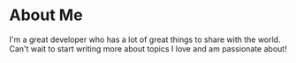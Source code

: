 # About Me

I'm a great developer who has a lot of great things to share with the world. 
Can't wait to start writing more about topics I love and am passionate about!